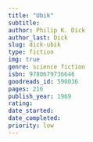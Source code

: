 ```yaml
---
title: "Ubik"
subtitle: 
author: Philip K. Dick
author_last: Dick
slug: dick-ubik
type: fiction
img: true
genre: science fiction
isbn: 9780679736646
goodreads_id: 590036
pages: 216
publish_year: 1969 
rating: 
date_started:
date_completed:
priority: low
---
```

